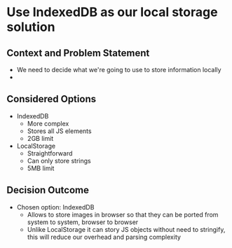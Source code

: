 # Use IndexedDB as our local storage solution
## Context and Problem Statement

- We need to decide what we're going to use to store information locally 
- 
## Considered Options

- IndexedDB
  - More complex 
  - Stores all JS elements
  - 2GB limit
- LocalStorage
  - Straightforward
  - Can only store strings
  - 5MB limit

## Decision Outcome

- Chosen option: IndexedDB
    -  Allows to store images in browser so that they can be ported from system to system, browser to browser
    -  Unlike LocalStorage it can story JS objects without need to stringify, this will reduce our overhead and parsing complexity
